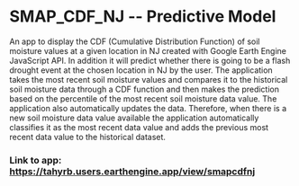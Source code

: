 # SMAP_CDF_NJ -- Predictive Model
An app to display the CDF (Cumulative Distribution Function) of soil moisture values at a given location in NJ created with Google Earth Engine JavaScript API. In addition it will predict whether there is going to be a flash drought event at the chosen location in NJ by the user. The application takes the most recent soil moisture values and compares it to the historical soil moisture data through a CDF function and then makes the prediction based on the percentile of the most recent soil moisture data value. The application also automatically updates the data. Therefore, when there is a new soil moisture data value available the application automatically classifies it as the most recent data value and adds the previous most recent data value to the historical dataset.

### Link to app: https://tahyrb.users.earthengine.app/view/smapcdfnj

